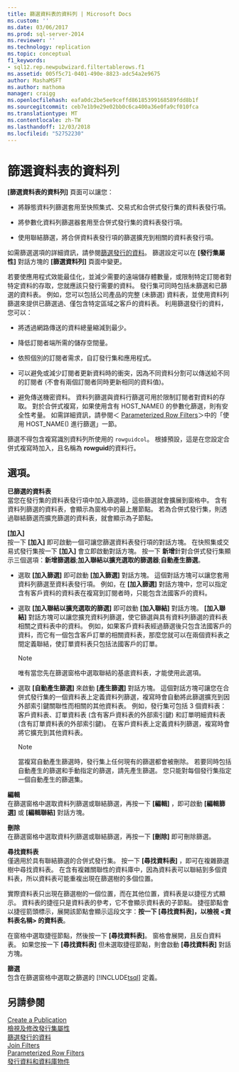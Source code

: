 ```yaml
---
title: 篩選資料表的資料列 | Microsoft Docs
ms.custom: ''
ms.date: 03/06/2017
ms.prod: sql-server-2014
ms.reviewer: ''
ms.technology: replication
ms.topic: conceptual
f1_keywords:
- sql12.rep.newpubwizard.filtertablerows.f1
ms.assetid: 005f5c71-0401-490e-8823-adc54a2e9675
author: MashaMSFT
ms.author: mathoma
manager: craigg
ms.openlocfilehash: eafa0dc2be5ee9ceffd86185399168589fdd8b1f
ms.sourcegitcommit: ceb7e1b9e29e02bb0c6ca400a36e0fa9cf010fca
ms.translationtype: MT
ms.contentlocale: zh-TW
ms.lasthandoff: 12/03/2018
ms.locfileid: "52752230"
---
```

# <a name="filter-table-rows"></a>篩選資料表的資料列
  **[篩選資料表的資料列]** 頁面可以讓您：  
  
-   將靜態資料列篩選套用至快照集式、交易式和合併式發行集的資料表發行項。  
  
-   將參數化資料列篩選器套用至合併式發行集的資料表發行項。  
  
-   使用聯結篩選，將合併資料表發行項的篩選擴充到相關的資料表發行項。  
  
 如需篩選選項的詳細資訊，請參閱[篩選發行的資料](publish/filter-published-data.md)。 篩選設定可以在 **[發行集屬性]** 對話方塊的 **[篩選資料列]** 頁面中變更。  
  
 若要使應用程式效能最佳化，並減少需要的遠端儲存體數量，或限制特定訂閱者對特定資料的存取，您就應該只發行需要的資料。 發行集可同時包括未篩選和已篩選的資料表。 例如，您可以包括公司產品的完整 (未篩選) 資料表，並使用資料列篩選來提供已篩選過、僅包含特定區域之客戶的資料表。 利用篩選發行的資料，您可以：  
  
-   將透過網路傳送的資料總量縮減到最少。  
  
-   降低訂閱者端所需的儲存空間量。  
  
-   依照個別的訂閱者需求，自訂發行集和應用程式。  
  
-   可以避免或減少訂閱者更新資料時的衝突，因為不同資料分割可以傳送給不同的訂閱者 (不會有兩個訂閱者同時更新相同的資料值)。  
  
-   避免傳送機密資料。 資料列篩選與資料行篩選可用於限制訂閱者對資料的存取。 對於合併式複寫，如果使用含有 HOST_NAME() 的參數化篩選，則有安全性考量。 如需詳細資訊，請參閱＜ [Parameterized Row Filters](merge/parameterized-filters-parameterized-row-filters.md)＞中的「使用 HOST_NAME() 進行篩選」一節。  
  
 篩選不得包含複寫識別資料列所使用的 `rowguidcol`。 根據預設，這是在您設定合併式複寫時加入，且名稱為 **rowguid**的資料行。  
  
## <a name="options"></a>選項。  
 **已篩選的資料表**  
 當您在發行集的資料表發行項中加入篩選時，這些篩選就會擴展到窗格中。 含有資料列篩選的資料表，會顯示為窗格中的最上層節點。 若為合併式發行集，則透過聯結篩選而擴充篩選的資料表，就會顯示為子節點。  
  
 **[加入]**  
 按一下 **[加入]** 即可啟動一個可讓您篩選資料表發行項的對話方塊。 在快照集或交易式發行集按一下 **[加入]** 會立即啟動對話方塊。 按一下 **新增**針對合併式發行集顯示三個選項：**新增篩選器**;**加入聯結以擴充選取的篩選器**;**自動產生篩選**。  
  
-   選取 **[加入篩選]** 即可啟動 **[加入篩選]** 對話方塊。 這個對話方塊可以讓您套用資料列篩選至資料表發行項。 例如，在 **[加入篩選]** 對話方塊中，您可以指定含有客戶資料的資料表在複寫到訂閱者時，只能包含法國客戶的資料。  
  
-   選取 **[加入聯結以擴充選取的篩選]** 即可啟動 **[加入聯結]** 對話方塊。 **[加入聯結]** 對話方塊可以讓您擴充資料列篩選，使它篩選與具有資料列篩選的資料表相關之資料表中的資料。 例如，如果客戶資料表經過篩選後只包含法國客戶的資料，而它有一個包含客戶訂單的相關資料表，那麼您就可以在兩個資料表之間定義聯結，使訂單資料表只包括法國客戶的訂單。  
  
    > [!NOTE]  
    >  唯有當您先在篩選窗格中選取聯結的基底資料表，才能使用此選項。  
  
-   選取 **[自動產生篩選]** 來啟動 **[產生篩選]** 對話方塊。 這個對話方塊可讓您在合併式發行集的一個資料表上定義資料列篩選，複寫時會自動將此篩選擴充到因外部索引鍵關聯性而相關的其他資料表。 例如，發行集可包括 3 個資料表：客戶資料表、訂單資料表 (含有客戶資料表的外部索引鍵) 和訂單明細資料表 (含有訂單資料表的外部索引鍵)。 在客戶資料表上定義資料列篩選，複寫時會將它擴充到其他資料表。  
  
    > [!NOTE]  
    >  當複寫自動產生篩選時，發行集上任何現有的篩選都會被刪除。 若要同時包括自動產生的篩選和手動指定的篩選，請先產生篩選。 您只能對每個發行集指定一個自動產生的篩選集。  
  
 **編輯**  
 在篩選窗格中選取資料列篩選或聯結篩選，再按一下 **[編輯]** ，即可啟動 **[編輯篩選]** 或 **[編輯聯結]** 對話方塊。  
  
 **刪除**  
 在篩選窗格中選取資料列篩選或聯結篩選，再按一下 **[刪除]** 即可刪除篩選。  
  
 **尋找資料表**  
 僅適用於具有聯結篩選的合併式發行集。 按一下 **[尋找資料表]** ，即可在複雜篩選樹中尋找資料表。 在含有複雜關聯性的資料庫中，因為資料表可以聯結到多個資料表，所以資料表可能重複出現在篩選樹的多個位置。  
  
 實際資料表只出現在篩選樹的一個位置，而在其他位置，資料表是以捷徑方式顯示。 資料表的捷徑只是資料表的參考，它不會顯示資料表的子節點。 捷徑節點會以捷徑箭頭標示，展開該節點會顯示這段文字：**按一下 [尋找資料表]，以檢視 \<資料表名稱> 的資料表**。  
  
 在窗格中選取捷徑節點，然後按一下 **[尋找資料表]**。 窗格會展開，且反白資料表。 如果您按一下 **[尋找資料表]** 但未選取捷徑節點，則會啟動 **[尋找資料表]** 對話方塊。  
  
 **篩選**  
 包含在篩選窗格中選取之篩選的 [!INCLUDE[tsql](../../includes/tsql-md.md)] 定義。  
  
## <a name="see-also"></a>另請參閱  
 [Create a Publication](publish/create-a-publication.md)   
 [檢視及修改發行集屬性](publish/view-and-modify-publication-properties.md)   
 [篩選發行的資料](publish/filter-published-data.md)   
 [Join Filters](merge/join-filters.md)   
 [Parameterized Row Filters](merge/parameterized-filters-parameterized-row-filters.md)   
 [發行資料和資料庫物件](publish/publish-data-and-database-objects.md)  
  
  
